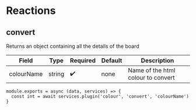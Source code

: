 # Reactions

## convert

Returns an object containing all the details of the board

| Field  | Type  | Required  | Default  | Description  |
|---|---|---|---|---|
| colourName  | string  | :heavy_check_mark:  | none  | Name of the html colour to convert  |

```
module.exports = async (data, services) => {
  const int = await services.plugin('colour', 'convert', 'colourName')
}
```
